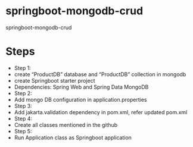 # springboot-mongodb-crud
springboot-mongodb-crud
# Steps
* Step 1:
* create “ProductDB” database and “ProductDB” collection in mongodb
* create Springboot starter project
* Dependencies: Spring Web and Spring Data MongoDB
* Step 2:
* Add mongo DB configuration in application.properties
* Step 3:
* Add jakarta.validation dependency in pom.xml, refer updated pom.xml
* Step 4:
* Create all classes mentioned in the github
* Step 5:
* Run Application class as Springboot application
